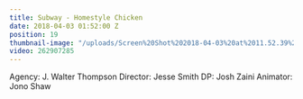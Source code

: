 ```yaml
---
title: Subway - Homestyle Chicken
date: 2018-04-03 01:52:00 Z
position: 19
thumbnail-image: "/uploads/Screen%20Shot%202018-04-03%20at%2011.52.39%20am.png"
video: 262907285
---
```


Agency: J. Walter Thompson
Director: Jesse Smith
DP: Josh Zaini
Animator: Jono Shaw